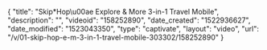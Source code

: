 {
    "title": "Skip*Hop\u00ae Explore & More 3-in-1 Travel Mobile",
    "description": "",
    "videoid": "158252890",
    "date_created": "1522936627",
    "date_modified": "1523043350",
    "type": "captivate",
    "layout": "video",
    "url": "\/v\/01-skip-hop-e-m-3-in-1-travel-mobile-303302\/158252890"
}